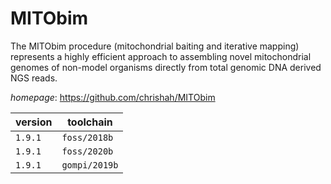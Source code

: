 # MITObim

The MITObim procedure (mitochondrial baiting and iterative mapping) represents  a highly efficient approach to assembling novel mitochondrial genomes of non-model organisms   directly from total genomic DNA derived NGS reads.

*homepage*: <https://github.com/chrishah/MITObim>

version | toolchain
--------|----------
``1.9.1`` | ``foss/2018b``
``1.9.1`` | ``foss/2020b``
``1.9.1`` | ``gompi/2019b``
